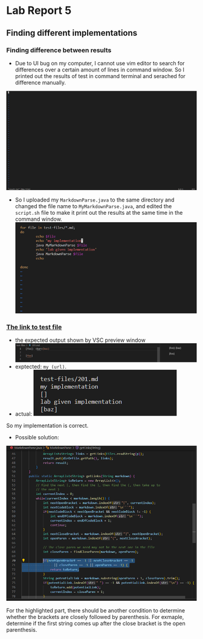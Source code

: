 # Lab Report 5
## Finding different implementations

### Finding difference between results

- Due to UI bug on my computer, I cannot use vim editor to search for differences over a certain amount of lines in command window. So I printed out the results of test in command terminal and serached for difference manually.

![image](ui.png)

- So I uploaded my `MarkdownParse.java` to the same directory and changed the file name to `MyMarkdownParse.java`, and edited the `script.sh` file to make it print out the results at the same time in the command window. 
![image](script.png)

### [The link to test file](https://github.com/nidhidhamnani/markdown-parser/blob/main/test-files/201.md)
- the expected output shown by VSC preview window
![image](test201.png)
 - exptected: `my_(url)`. 
- actual:
![image](actual.png)

So my implementation is correct. 

-  Possible solution:


![image](code.png)

For the highlighted part, there should be another condition to determine whether the brackets are closely followed by parenthesis. For exmaple, determine if the first string comes up after the close bracket is the open parenthesis.  






